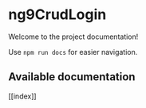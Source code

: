 # ng9CrudLogin

Welcome to the project documentation!

Use `npm run docs` for easier navigation.

## Available documentation

[[index]]

